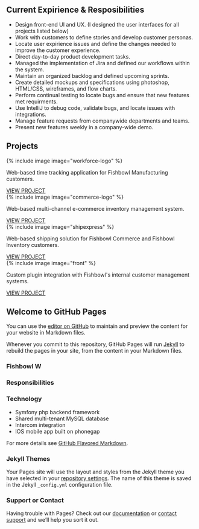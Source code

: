 ## Current Expirience & Resposibilities

- Design front-end UI and UX. (I designed the user interfaces for all projects listed below)
- Work with customers to define stories and develop customer personas.
- Locate user expirience issues and define the changes needed to improve the customer experience.
- Direct day-to-day product development tasks.
- Managed the implementation of Jira and defined our workflows within the system.
- Maintain an organized backlog and defined upcoming sprints.
- Create detailed mockups and specifications using photoshop, HTML/CSS, wireframes, and flow charts.
- Perform continual testing to locate bugs and ensure that new features met requirments.
- Use IntelliJ to debug code, validate bugs, and locate issues with integrations.
- Manage feature requests from companywide departments and teams.
- Present new features weekly in a company-wide demo.

## Projects

<div class="row cards">
  <div class="col-xs-4">
    <div class="card">
      <div class="logo">
        {% include image image="workforce-logo" %}
      </div>
      <div class="content">
        <p>Web-based time tracking application for Fishbowl Manufacturing customers. </p>
      </div>
      <div class="link">
        <a href="/workforce/">VIEW PROJECT</a>
      </div>
    </div>
  </div>
  <div class="col-xs-4">
    <div class="card">
      <div class="logo">
        {% include image image="commerce-logo" %}
      </div>
      <div class="content">
        <p>Web-based multi-channel e-commerce inventory management system.</p>
      </div>
      <div class="link">
        <a href="#">VIEW PROJECT</a>
      </div>
    </div>
  </div>
  <div class="col-xs-4">
    <div class="card">
      <div class="logo">
        {% include image image="shipexpress" %}
      </div>
      <div class="content">
        <p>Web-based shipping solution for Fishbowl Commerce and Fishbowl Inventory customers. </p>
      </div>
      <div class="link">
        <a href="#">VIEW PROJECT</a>
      </div>
    </div>
  </div>
</div>
<div class="row cards">
  <div class="col-xs-4">
    <div class="card">
      <div class="logo">
        {% include image image="front" %}
      </div>
      <div class="content">
        <p>Custom plugin integration with Fishbowl's internal customer management systems. </p>
      </div>
      <div class="link">
        <a href="#">VIEW PROJECT</a>
      </div>
    </div>
  </div>
</div>

## Welcome to GitHub Pages

You can use the [editor on GitHub](https://github.com/mfelt/mfelt.github.io/edit/master/index.md) to maintain and preview the content for your website in Markdown files.

Whenever you commit to this repository, GitHub Pages will run [Jekyll](https://jekyllrb.com/) to rebuild the pages in your site, from the content in your Markdown files.

### Fishbowl W

### Responsibilities

### Technology

- Symfony php backend framework
- Shared multi-tenant MySQL database
- Intercom integration
- IOS mobile app built on phonegap



For more details see [GitHub Flavored Markdown](https://guides.github.com/features/mastering-markdown/).

### Jekyll Themes

Your Pages site will use the layout and styles from the Jekyll theme you have selected in your [repository settings](https://github.com/mfelt/mfelt.github.io/settings). The name of this theme is saved in the Jekyll `_config.yml` configuration file.

### Support or Contact

Having trouble with Pages? Check out our [documentation](https://help.github.com/categories/github-pages-basics/) or [contact support](https://github.com/contact) and we’ll help you sort it out.
